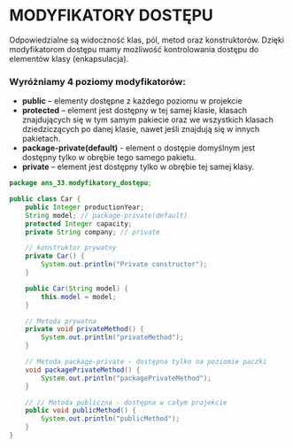 # MODYFIKATORY DOSTĘPU
Odpowiedzialne są widoczność klas, pól, metod oraz konstruktorów. Dzięki modyfikatorom dostępu mamy możliwość kontrolowania dostępu do elementów klasy (enkapsulacja).

### Wyróżniamy 4 poziomy modyfikatorów:
- **public** – elementy dostępne z każdego poziomu w projekcie
- **protected** – element jest dostępny w tej samej klasie, klasach znajdujących się w tym samym pakiecie oraz we wszystkich klasach dziedziczących po danej klasie, nawet jeśli znajdują się w innych pakietach.
- **package-private(default)** - element o dostępie domyślnym jest dostępny tylko w obrębie tego samego pakietu.
- **private** – element jest dostępny tylko w obrębie tej samej klasy.

```java
package ans_33.modyfikatory_dostępu;

public class Car {
    public Integer productionYear;
    String model; // package-private(default)
    protected Integer capacity;
    private String company; // private

    // konstruktor prywatny
    private Car() {
        System.out.println("Private constructor");
    }

    public Car(String model) {
        this.model = model;
    }

    // Metoda prywatna
    private void privateMethod() {
        System.out.println("privateMethod");
    }

    // Metoda package-private - dostępna tylko na poziomie paczki
    void packagePrivateMethod() {
        System.out.println("packagePrivateMethod");
    }

    // // Metoda publiczna - dostępna w całym projekcie
    public void publicMethod() {
        System.out.println("publicMethod");
    }
}

```
